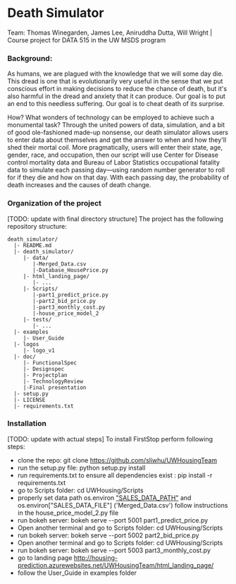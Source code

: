 # Death Simulator
Team: Thomas Winegarden, James Lee, Aniruddha Dutta, Will Wright | Course project for DATA 515 in the UW MSDS program
### Background:
As humans, we are plagued with the knowledge that we will some day die.  This dread is one that is evolutionarily very useful in the sense that we put conscious effort in making decisions to reduce the chance of death, but it's also harmful in the dread and anxiety that it can produce.  Our goal is to put an end to this needless suffering.  Our goal is to cheat death of its surprise.  

How? What wonders of technology can be employed to achieve such a monumental task? Through the united powers of data, simulation, and a bit of good ole-fashioned made-up nonsense, our death simulator allows users to enter data about themselves and get the answer to when and how they'll shed their mortal coil. More pragmatically, users will enter their state, age, gender, race, and occupation, then our script will use Center for Disease control mortality data and Bureau of Labor Statistics occupational fatality data to simulate each passing day—using random number generator to roll for if they die and how on that day.  With each passing day, the probability of death increases and the causes of death change.  

### Organization of the project

[TODO: update with final directory structure] The project has the following repository structure:  

```
death_simulator/
  |- README.md
  |- death_simulator/
     |- data/
        |-Merged_Data.csv
        |-Database_HousePrice.py
     |- html_landing_page/ 
        |- ...
     |- Scripts/
        |-part1_predict_price.py
        |-part2_bid_price.py
        |-part3_monthly_cost.py
        |-house_price_model_2
     |- tests/
        |- ...
  |- examples
     |- User_Guide
  |- logos
     |- logo_v1  
  |- doc/
     |- FunctionalSpec
     |- Designspec
     |- Projectplan
     |- TechnologyReview
     |-Final presentation
  |- setup.py
  |- LICENSE
  |- requirements.txt
```
### Installation

[TODO: update with actual steps] To install FirstStop perform following steps:

* clone the repo: git clone https://github.com/sliwhu/UWHousingTeam
* run the setup.py file: python setup.py install
* run requirements.txt to ensure all dependencies exist : pip install -r requirements.txt
* go to Scripts folder: cd UWHousing/Scripts
* properly set data path os.environ ["SALES_DATA_PATH"](\UWHousingTeam\data) and 
  os.environ["SALES_DATA_FILE"] ('Merged_Data.csv') follow instructions in the house_price_model_2.py file
* run bokeh server: bokeh serve --port 5001 part1_predict_price.py
* Open another terminal and go to Scripts folder: cd UWHousing/Scripts
* run bokeh server: bokeh serve --port 5002 part2_bid_price.py
* Open another terminal and go to Scripts folder: cd UWHousing/Scripts
* run bokeh server: bokeh serve --port 5003 part3_monthly_cost.py
* go to landing page http://housing-prediction.azurewebsites.net/UWHousingTeam/html_landing_page/
* follow the User_Guide in examples folder 
	
